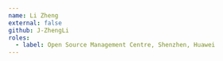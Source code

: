 ```yaml
---
name: Li Zheng
external: false
github: J-ZhengLi
roles:
  - label: Open Source Management Centre, Shenzhen, Huawei
---
```

